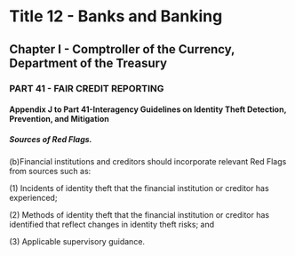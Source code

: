 
# Title 12 - Banks and Banking
## Chapter I - Comptroller of the Currency, Department of the Treasury
### PART 41 - FAIR CREDIT REPORTING
#### Appendix J to Part 41-Interagency Guidelines on Identity Theft Detection, Prevention, and Mitigation
##### Sources of Red Flags.

(b)Financial institutions and creditors should incorporate relevant Red Flags from sources such as:

(1) Incidents of identity theft that the financial institution or creditor has experienced;

(2) Methods of identity theft that the financial institution or creditor has identified that reflect changes in identity theft risks; and

(3) Applicable supervisory guidance.
